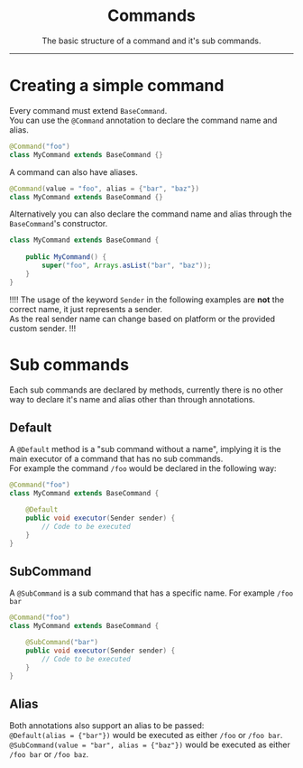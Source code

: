 <center><h1>Commands</h1></center>
<center>
<p>The basic structure of a command and it's sub commands.</p>
</center>

---

# Creating a simple command
Every command must extend `BaseCommand`.  
You can use the `@Command` annotation to declare the command name and alias.
```java
@Command("foo")
class MyCommand extends BaseCommand {}
```
A command can also have aliases.
```java
@Command(value = "foo", alias = {"bar", "baz"})
class MyCommand extends BaseCommand {}
```
Alternatively you can also declare the command name and alias through the `BaseCommand`'s constructor.
```java
class MyCommand extends BaseCommand {
    
    public MyCommand() {
        super("foo", Arrays.asList("bar", "baz"));
    }
}
```
!!!!
The usage of the keyword `Sender` in the following examples are **not** the correct name, it just represents a sender.  
As the real sender name can change based on platform or the provided custom sender.
!!!

# Sub commands
Each sub commands are declared by methods, currently there is no other way to declare it's name and alias other than through annotations.

## Default
A `@Default` method is a "sub command without a name", implying it is the main executor of a command that has no sub commands.  
For example the command `/foo` would be declared in the following way:
```java
@Command("foo")
class MyCommand extends BaseCommand {

    @Default
    public void executor(Sender sender) {
        // Code to be executed
    }
}
```

## SubCommand
A `@SubCommand` is a sub command that has a specific name. For example `/foo bar`
```java
@Command("foo")
class MyCommand extends BaseCommand {

    @SubCommand("bar")
    public void executor(Sender sender) {
        // Code to be executed
    }
}
```

## Alias
Both annotations also support an alias to be passed:  
`@Default(alias = {"bar"})` would be executed as either `/foo` or `/foo bar`.  
`@SubCommand(value = "bar", alias = {"baz"})` would be executed as either `/foo bar` or `/foo baz`.
